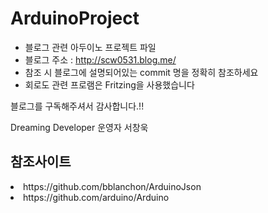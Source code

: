 # ArduinoProject

* 블로그 관련 아두이노 프로젝트 파일
* 블로그 주소 : http://scw0531.blog.me/
* 참조 시 블로그에 설명되어있는 commit 명을 정확히 참조하세요
* 회로도 관련 프로램은 Fritzing을 사용했습니다

블로그를 구독해주셔서 감사합니다.!!

Dreaming Developer 운영자 서창욱

<h2>참조사이트</h2>
<li>https://github.com/bblanchon/ArduinoJson</li>
<li>https://github.com/arduino/Arduino</li>
